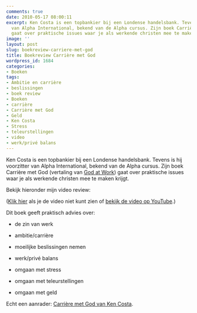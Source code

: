 ```yaml
---
comments: true
date: 2010-05-17 08:00:11
excerpt: Ken Costa is een topbankier bij een Londense handelsbank. Tevens is hij voorzitter
  van Alpha International, bekend van de Alpha cursus. Zijn boek Carrière met God
  gaat over praktische issues waar je als werkende christen mee te maken krijgt.
image: ''
layout: post
slug: boekreview-carriere-met-god
title: Boekreview Carrière met God
wordpress_id: 1684
categories:
- Boeken
tags:
- Ambitie en carrière
- beslissingen
- boek review
- Boeken
- carrière
- Carrière met God
- Geld
- Ken Costa
- Stress
- teleurstellingen
- video
- werk/privé balans
---
```


Ken Costa is een topbankier bij een Londense handelsbank. Tevens is hij voorzitter van Alpha International, bekend van de Alpha cursus. Zijn boek Carrière met God (vertaling van [God at Work](/god-at-work/)) gaat over praktische issues waar je als werkende christen mee te maken krijgt.

Bekijk hieronder mijn video review:

([Klik hier](/2010/05/17/boekreview-carriere-met-god/) als je de video niet kunt zien of [bekijk de video op YouTube](http://www.youtube.com/watch?v=VWbtb4z2VFc).)

Dit boek geeft praktisch advies over:



	
  * de zin van werk

	
  * ambitie/carrière

	
  * moeilijke beslissingen nemen

	
  * werk/privé balans

	
  * omgaan met stress

	
  * omgaan met teleurstellingen

	
  * omgaan met geld


Echt een aanrader: [Carrière met God van Ken Costa](http://www.alphabookshop.nl/details.php?artikelID=245300).
